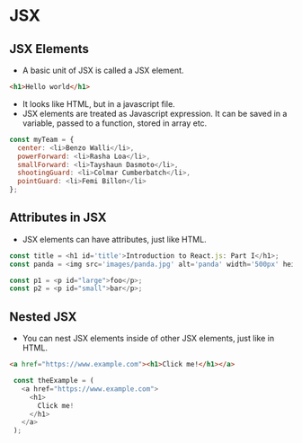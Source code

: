 # JSX

## JSX Elements

- A basic unit of JSX is called a JSX element.

```html
<h1>Hello world</h1>
```

- It looks like HTML, but in a javascript file.
- JSX elements are treated as Javascript expression. It can be saved in a variable, passed to a function, stored in array etc.

```js
const myTeam = {
  center: <li>Benzo Walli</li>,
  powerForward: <li>Rasha Loa</li>,
  smallForward: <li>Tayshaun Dasmoto</li>,
  shootingGuard: <li>Colmar Cumberbatch</li>,
  pointGuard: <li>Femi Billon</li>
};

```

## Attributes in JSX

- JSX elements can have attributes, just like HTML.

```js
const title = <h1 id='title'>Introduction to React.js: Part I</h1>;
const panda = <img src='images/panda.jpg' alt='panda' width='500px' height='500px'>;
```

```js
const p1 = <p id="large">foo</p>;
const p2 = <p id="small">bar</p>;
```


## Nested JSX

- You can nest JSX elements inside of other JSX elements, just like in HTML.

```html
<a href="https://www.example.com"><h1>Click me!</h1></a>
```

```js
 const theExample = (
   <a href="https://www.example.com">
     <h1>
       Click me!
     </h1>
   </a>
 );

```